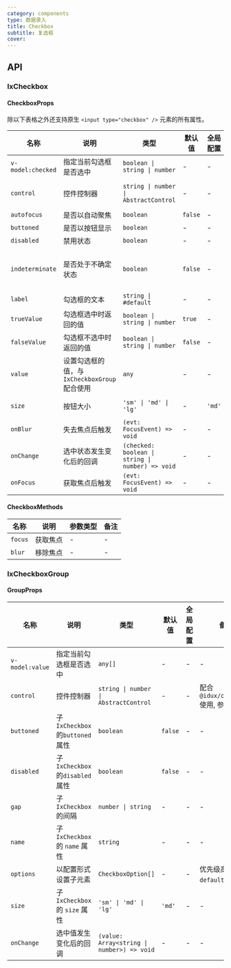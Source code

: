 ```yaml
---
category: components
type: 数据录入
title: Checkbox
subtitle: 复选框
cover:
---
```


## API

### IxCheckbox

#### CheckboxProps

除以下表格之外还支持原生 `<input type="checkbox" />` 元素的所有属性。

| 名称 | 说明 |  类型  | 默认值 | 全局配置 | 备注 |
| --- | --- | --- | --- | --- | --- |
| `v-model:checked` | 指定当前勾选框是否选中 |  `boolean \| string \| number`  | - | - | - |
| `control` | 控件控制器 | `string \| number \| AbstractControl` | - | - | 配合 `@idux/cdk/forms` 使用, 参考 [Form](/components/form/zh) |
| `autofocus` | 是否以自动聚焦 | `boolean` | `false` | - | - |.
| `buttoned` | 是否以按钮显示 | `boolean` | - | - | - |
| `disabled` | 禁用状态 |`boolean`| - | - | - |
| `indeterminate` | 是否处于不确定状态 | `boolean` | `false`| - | 当值为`true`时，按钮样式处于半选状态，且不受`checked`影响 |
| `label` | 勾选框的文本 | `string \| #default` | - | - | - |
| `trueValue` | 勾选框选中时返回的值 |  `boolean \| string \| number`  | `true`| - | - |
| `falseValue` | 勾选框不选中时返回的值 | `boolean \| string \| number` | `false`| - | - |
| `value` | 设置勾选框的值，与 `IxCheckboxGroup` 配合使用 | `any`| - | - | - |
| `size` | 按钮大小 | `'sm' \| 'md' \| 'lg'` | - | `'md'` | 仅`buttoned`为`true`时生效 |
| `onBlur` | 失去焦点后触发 | `(evt: FocusEvent) => void`| - | - | - |
| `onChange` | 选中状态发生变化后的回调 | `(checked: boolean \| string \| number) => void`| - | - | - |
| `onFocus` | 获取焦点后触发 | `(evt: FocusEvent) => void`| - | - | - |

#### CheckboxMethods

| 名称 | 说明 | 参数类型 | 备注 |
| --- | --- | --- | --- |
| `focus` | 获取焦点 | - | - |
| `blur` | 移除焦点 | - | - |

### IxCheckboxGroup

#### GroupProps

| 名称 | 说明 | 类型  | 默认值 | 全局配置 | 备注 |
| --- | --- | --- | --- | --- | --- |
| `v-model:value` | 指定当前勾选框是否选中 |  `any[]`  | - | - | - |
| `control` | 控件控制器 | `string \| number \| AbstractControl` | - | - | 配合 `@idux/cdk/forms` 使用, 参考 [Form](/components/form/zh) |
| `buttoned` | 子`IxCheckbox`的`buttoned`属性 | `boolean` | `false` | - | - |
| `disabled` | 子`IxCheckbox`的`disabled`属性 | `boolean` | `false` | - |- |
| `gap` | 子`IxCheckbox` 的间隔 | `number \| string` | - | - | - |
| `name` | 子`IxCheckbox` 的 `name` 属性 | `string` | - | - |- |
| `options` | 以配置形式设置子元素 | `CheckboxOption[]`| - | - | 优先级高于 `default` 插槽 |
| `size` | 子`IxCheckbox` 的 `size` 属性 | `'sm' \| 'md' \| 'lg'`| `'md'` | - | - |
| `onChange` | 选中值发生变化后的回调 | `(value: Array<string \| number>) => void`| - | - | - |
